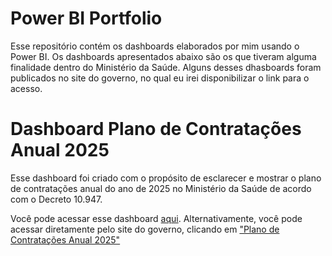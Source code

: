 # Power BI Portfolio
Esse repositório contém os dashboards elaborados por mim usando o Power BI. Os dashboards apresentados abaixo são os que tiveram alguma finalidade dentro do Ministério da Saúde. Alguns desses dhasboards foram publicados no site do governo, no qual eu irei disponibilizar o link para o acesso.
# Dashboard Plano de Contratações Anual 2025
Esse dashboard foi criado com o propósito de esclarecer e mostrar o plano de contratações anual do ano de 2025 no Ministério da Saúde de acordo com o Decreto 10.947.

Você pode acessar esse dashboard [aqui](https://app.powerbi.com/view?r=eyJrIjoiMjZkYzNiZTMtODA0OS00ZmYyLTg5ZTEtNWZmZjNiYzJmOTVhIiwidCI6IjlhNTU0YWQzLWI1MmItNDg2Mi1hMzZmLTg0ZDg5MWU1YzcwNSJ9). Alternativamente, você pode acessar diretamente pelo site do governo, clicando em ["Plano de Contratações Anual 2025"](https://www.gov.br/saude/pt-br/acesso-a-informacao/licitacoes-e-contratos/pca/bens-servicos-obras-e-solucoes-de-tic-saa)
